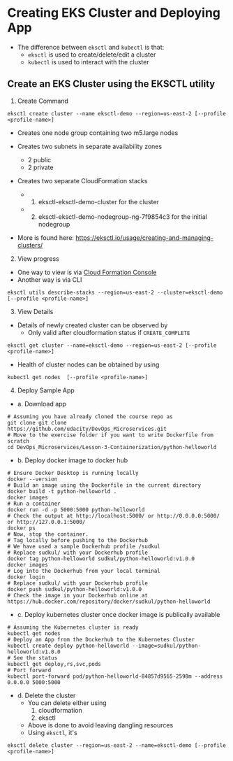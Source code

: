 # Creating EKS Cluster and Deploying App

- The difference between `eksctl` and `kubectl` is that:
    - `eksctl` is used to create/delete/edit a cluster
    - `kubectl` is used to interact with the cluster

## Create an EKS Cluster using the EKSCTL utility

1. Create Command

```
eksctl create cluster --name eksctl-demo --region=us-east-2 [--profile <profile-name>]
```     

- Creates one node group containing two m5.large nodes
- Creates two subnets in separate availability zones
    - 2 public
    - 2 private
- Creates two separate CloudFormation stacks 
    - 1. eksctl-eksctl-demo-cluster for the cluster
    - 2. eksctl-eksctl-demo-nodegroup-ng-7f9854c3 for the initial nodegroup

- More is found here: https://eksctl.io/usage/creating-and-managing-clusters/

2. View progress
- One way to view is via [Cloud Formation Console](https://us-east-2.console.aws.amazon.com/cloudformation/)
- Another way is via CLI
```
eksctl utils describe-stacks --region=us-east-2 --cluster=eksctl-demo [--profile <profile-name>]
```

3. View Details
- Details of newly created cluster can be observed by 
    - Only valid after cloudformation status if `CREATE_COMPLETE`
```
eksctl get cluster --name=eksctl-demo --region=us-east-2 [--profile <profile-name>]
```

- Health of cluster nodes can be obtained by using

```
kubectl get nodes  [--profile <profile-name>]
```

4. Deploy Sample App
- a. Download app

```
# Assuming you have already cloned the course repo as
git clone git clone https://github.com/udacity/DevOps_Microservices.git
# Move to the exercise folder if you want to write Dockerfile from scratch
cd DevOps_Microservices/Lesson-3-Containerization/python-helloworld
```
- b. Deploy docker image to docker hub

```
# Ensure Docker Desktop is running locally
docker --version
# Build an image using the Dockerfile in the current directory
docker build -t python-helloworld .
docker images
# Run a container
docker run -d -p 5000:5000 python-helloworld
# Check the output at http://localhost:5000/ or http://0.0.0.0:5000/ or http://127.0.0.1:5000/
docker ps
# Now, stop the container.
# Tag locally before pushing to the Dockerhub
# We have used a sample Dockerhub profile /sudkul
# Replace sudkul/ with your Dockerhub profile
docker tag python-helloworld sudkul/python-helloworld:v1.0.0
docker images
# Log into the Dockerhub from your local terminal
docker login
# Replace sudkul/ with your Dockerhub profile
docker push sudkul/python-helloworld:v1.0.0
# Check the image in your Dockerhub online at https://hub.docker.com/repository/docker/sudkul/python-helloworld
```

- c. Deploy kubernetes cluster once docker image is publically available

```
# Assuming the Kubernetes cluster is ready
kubectl get nodes
# Deploy an App from the Dockerhub to the Kubernetes Cluster
kubectl create deploy python-helloworld --image=sudkul/python-helloworld:v1.0.0
# See the status
kubectl get deploy,rs,svc,pods
# Port forward 
kubectl port-forward pod/python-helloworld-84857d9565-2598m --address 0.0.0.0 5000:5000
```

- d. Delete the cluster
    - You can delete either using
        1. cloudformation
        2. eksctl
    - Above is done to avoid leaving dangling resources
    - Using `eksctl`, it's

```
eksctl delete cluster --region=us-east-2 --name=eksctl-demo [--profile <profile-name>]
```
#

